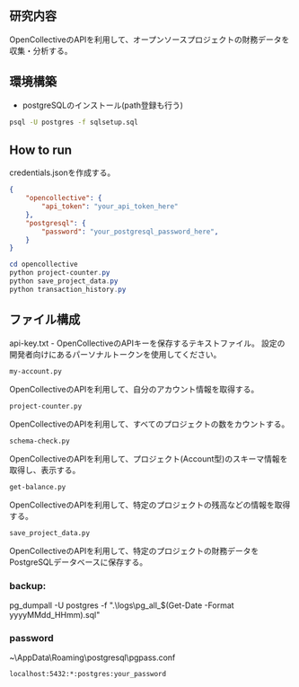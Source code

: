 ## 研究内容

OpenCollectiveのAPIを利用して、オープンソースプロジェクトの財務データを収集・分析する。

## 環境構築

* postgreSQLのインストール(path登録も行う)

```bash
psql -U postgres -f sqlsetup.sql
```

## How to run
credentials.jsonを作成する。
```json
{
	"opencollective": {
		"api_token": "your_api_token_here"
	},
	"postgresql": {
		"password": "your_postgresql_password_here",
	}
}

```
```PowerShell
cd opencollective
python project-counter.py
python save_project_data.py
python transaction_history.py
```

## ファイル構成

api-key.txt - OpenCollectiveのAPIキーを保存するテキストファイル。
設定の開発者向けにあるパーソナルトークンを使用してください。

`my-account.py`

OpenCollectiveのAPIを利用して、自分のアカウント情報を取得する。

`project-counter.py`

OpenCollectiveのAPIを利用して、すべてのプロジェクトの数をカウントする。

`schema-check.py`

OpenCollectiveのAPIを利用して、プロジェクト(Account型)のスキーマ情報を取得し、表示する。

`get-balance.py`

OpenCollectiveのAPIを利用して、特定のプロジェクトの残高などの情報を取得する。

`save_project_data.py`

OpenCollectiveのAPIを利用して、特定のプロジェクトの財務データをPostgreSQLデータベースに保存する。

### backup:

pg_dumpall -U postgres -f ".\logs\pg_all_$(Get-Date -Format yyyyMMdd_HHmm).sql"

### password

~\AppData\Roaming\postgresql\pgpass.conf

```
localhost:5432:*:postgres:your_password
```
